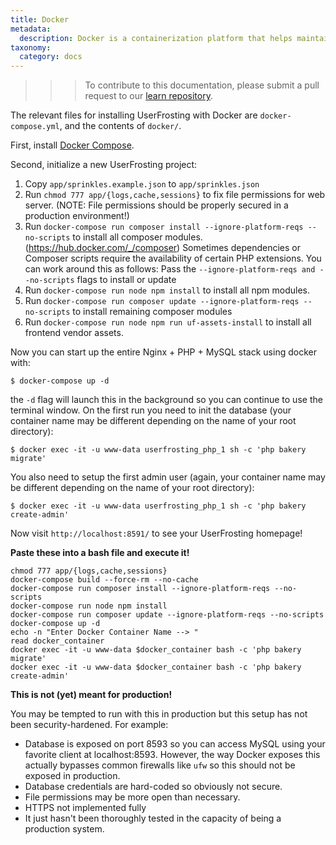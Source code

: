 ```yaml
---
title: Docker
metadata:
  description: Docker is a containerization platform that helps maintain consistent behavior across different development and production environments.
taxonomy:
  category: docs
---
```


>>> To contribute to this documentation, please submit a pull request to our [learn repository](https://github.com/userfrosting/learn/tree/master/pages).

The relevant files for installing UserFrosting with Docker are `docker-compose.yml`, and the contents of `docker/`.

First, install [Docker Compose](https://docs.docker.com/compose/install/).

Second, initialize a new UserFrosting project:

1. Copy `app/sprinkles.example.json` to `app/sprinkles.json`
2. Run `chmod 777 app/{logs,cache,sessions}` to fix file permissions for web server. (NOTE: File
   permissions should be properly secured in a production environment!)
3. Run `docker-compose run composer install --ignore-platform-reqs --no-scripts` to install all composer modules. (https://hub.docker.com/_/composer) Sometimes dependencies or Composer scripts require the availability of certain PHP extensions. You can work around this as follows: Pass the `--ignore-platform-reqs and --no-scripts` flags to install or update
4. Run `docker-compose run node npm install` to install all npm modules.
5. Run `docker-compose run composer update --ignore-platform-reqs --no-scripts` to install remaining composer modules
6. Run `docker-compose run node npm run uf-assets-install` to install all frontend vendor assets.

Now you can start up the entire Nginx + PHP + MySQL stack using docker with:

    $ docker-compose up -d

the `-d` flag will launch this in the background so you can continue to use the terminal window. On the first run you need to init the database (your container name may be different depending on the name of your root directory):

    $ docker exec -it -u www-data userfrosting_php_1 sh -c 'php bakery migrate'

You also need to setup the first admin user (again, your container name may be different depending on the name of your root directory):

    $ docker exec -it -u www-data userfrosting_php_1 sh -c 'php bakery create-admin'

Now visit `http://localhost:8591/` to see your UserFrosting homepage!

**Paste these into a bash file and execute it!**

```
chmod 777 app/{logs,cache,sessions}
docker-compose build --force-rm --no-cache
docker-compose run composer install --ignore-platform-reqs --no-scripts
docker-compose run node npm install
docker-compose run composer update --ignore-platform-reqs --no-scripts
docker-compose up -d
echo -n "Enter Docker Container Name --> "
read docker_container
docker exec -it -u www-data $docker_container bash -c 'php bakery migrate'
docker exec -it -u www-data $docker_container bash -c 'php bakery create-admin'
```

**This is not (yet) meant for production!**

You may be tempted to run with this in production but this setup has not been security-hardened. For example:

- Database is exposed on port 8593 so you can access MySQL using your favorite client at localhost:8593. However,
  the way Docker exposes this actually bypasses common firewalls like `ufw` so this should not be exposed in production.
- Database credentials are hard-coded so obviously not secure.
- File permissions may be more open than necessary.
- HTTPS not implemented fully
- It just hasn't been thoroughly tested in the capacity of being a production system.
